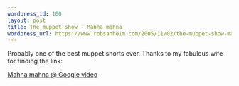 ```yaml
--- 
wordpress_id: 100
layout: post
title: The muppet show - Mahna mahna
wordpress_url: https://www.robsanheim.com/2005/11/02/the-muppet-show-mahna-mahna/
---
```

Probably one of the best muppet shorts ever.  Thanks to my fabulous wife for finding the link:

<a href="https://video.google.com/videoplay?docid=7088397160073378270&q=muppet%2F&pr=goog-sl">Mahna mahna @ Google video</a>
